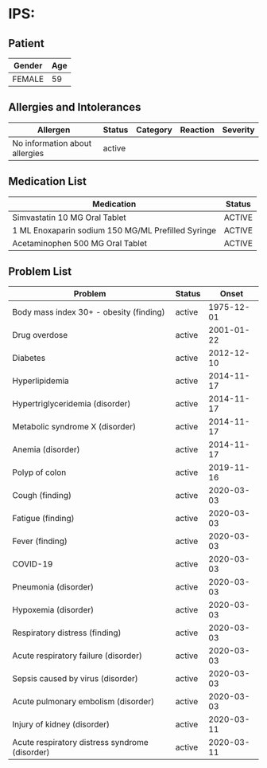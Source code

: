 # IPS:

## Patient

|Gender|Age|
|---|---|
|FEMALE|59|

## Allergies and Intolerances

|Allergen|Status|Category|Reaction|Severity|
|---|---|---|---|---|
|No information about allergies|active||||

## Medication List

|Medication|Status|
|---|---|
|Simvastatin 10 MG Oral Tablet|ACTIVE|
|1 ML Enoxaparin sodium 150 MG/ML Prefilled Syringe|ACTIVE|
|Acetaminophen 500 MG Oral Tablet|ACTIVE|

## Problem List

|Problem|Status|Onset|
|---|---|---|
|Body mass index 30+ - obesity (finding)|active|1975-12-01|
|Drug overdose|active|2001-01-22|
|Diabetes|active|2012-12-10|
|Hyperlipidemia|active|2014-11-17|
|Hypertriglyceridemia (disorder)|active|2014-11-17|
|Metabolic syndrome X (disorder)|active|2014-11-17|
|Anemia (disorder)|active|2014-11-17|
|Polyp of colon|active|2019-11-16|
|Cough (finding)|active|2020-03-03|
|Fatigue (finding)|active|2020-03-03|
|Fever (finding)|active|2020-03-03|
|COVID-19|active|2020-03-03|
|Pneumonia (disorder)|active|2020-03-03|
|Hypoxemia (disorder)|active|2020-03-03|
|Respiratory distress (finding)|active|2020-03-03|
|Acute respiratory failure (disorder)|active|2020-03-03|
|Sepsis caused by virus (disorder)|active|2020-03-03|
|Acute pulmonary embolism (disorder)|active|2020-03-03|
|Injury of kidney (disorder)|active|2020-03-11|
|Acute respiratory distress syndrome (disorder)|active|2020-03-11|
